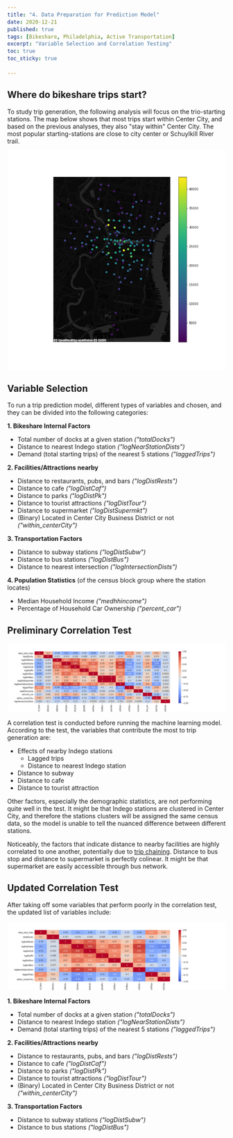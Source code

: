 ```yaml
---
title: "4. Data Preparation for Prediction Model"
date: 2020-12-21
published: true
tags: [Bikeshare, Philadelphia, Active Transportation]
excerpt: "Variable Selection and Correlation Testing"
toc: true
toc_sticky: true

---
```



## Where do bikeshare trips start?

To study trip generation, the following analysis will focus on the trio-starting stations. The map below shows that most trips start within Center City, and based on the previous analyses, they also "stay within" Center City. The most popular starting-stations are close to city center or Schuylkill River trail.

![start_dot](https://raw.githubusercontent.com/chelsang/MUSA550-final/master/assets/images/start_trip.png)

## Variable Selection

To run a trip prediction model, different types of variables and chosen, and they can be divided into the following categories:

**1. Bikeshare Internal Factors**
* Total number of docks at a given station _("totalDocks")_
* Distance to nearest Indego station _("logNearStationDists")_
* Demand (total starting trips) of the nearest 5 stations _("laggedTrips")_

**2. Facilities/Attractions nearby**
* Distance to restaurants, pubs, and bars _("logDistRests")_
* Distance to cafe _("logDistCaf")_
* Distance to parks _("logDistPk")_
* Distance to tourist attractions _("logDistTour")_
* Distance to supermarket _("logDistSupermkt")_ 
* (Binary) Located in Center City Business District or not _("within_centerCity")_ 

**3. Transportation Factors**
* Distance to subway stations _("logDistSubw")_
* Distance to bus stations _("logDistBus")_
* Distance to nearest intersection _("logIntersectionDists")_

**4. Population Statistics** (of the census block group where the station locates)
* Median Household Income _("medhhincome")_
* Percentage of Household Car Ownership _("percent_car")_


## Preliminary Correlation Test

![correlation1](https://raw.githubusercontent.com/chelsang/MUSA550-final/master/assets/images/correlation1.png)

A correlation test is conducted before running the machine learning model. According to the test, the variables that contribute the most to trip generation are:

* Effects of nearby Indego stations
	- Lagged trips
	- Distance to nearest Indego station
* Distance to subway
* Distance to cafe
* Distance to tourist attraction

Other factors, especially the demographic statistics, are not performing quite well in the test. It might be that Indego stations are clustered in Center City, and therefore the stations clusters will be assigned the same census data, so the model is unable to tell the nuanced difference between different stations.

Noticeably, the factors that indicate distance to nearby facilities are highly correlated to one another, potentially due to [trip chaining](https://nhts.ornl.gov/2001/pub/tripchaining.pdf). Distance to bus stop and distance to supermarket is perfectly colinear. It might be that supermarket are easily accessible through bus network. 



## Updated Correlation Test

After taking off some variables that perform poorly in the correlation test, the updated list of variables include:

![correlation2](https://raw.githubusercontent.com/chelsang/MUSA550-final/master/assets/images/correlation2.png)

**1. Bikeshare Internal Factors**
* Total number of docks at a given station _("totalDocks")_
* Distance to nearest Indego station _("logNearStationDists")_
* Demand (total starting trips) of the nearest 5 stations _("laggedTrips")_

**2. Facilities/Attractions nearby**
* Distance to restaurants, pubs, and bars _("logDistRests")_
* Distance to cafe _("logDistCaf")_
* Distance to parks _("logDistPk")_
* Distance to tourist attractions _("logDistTour")_
* (Binary) Located in Center City Business District or not _("within_centerCity")_ 

**3. Transportation Factors**
* Distance to subway stations _("logDistSubw")_
* Distance to bus stations _("logDistBus")_


